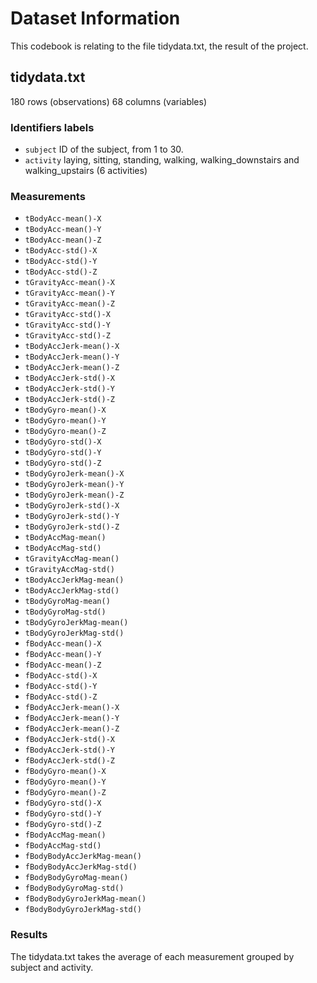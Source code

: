 # Dataset Information
This codebook is relating to the file tidydata.txt, the result of the project.

## tidydata.txt
180 rows (observations)
68 columns (variables)

### Identifiers labels
- `subject` ID of the subject, from 1 to 30.
- `activity` laying, sitting, standing, walking, walking_downstairs and walking_upstairs (6 activities)

### Measurements

- `tBodyAcc-mean()-X`    
- `tBodyAcc-mean()-Y`
- `tBodyAcc-mean()-Z`
- `tBodyAcc-std()-X`          
- `tBodyAcc-std()-Y`
- `tBodyAcc-std()-Z`
- `tGravityAcc-mean()-X`
- `tGravityAcc-mean()-Y`
- `tGravityAcc-mean()-Z`
- `tGravityAcc-std()-X`
- `tGravityAcc-std()-Y`
- `tGravityAcc-std()-Z`
- `tBodyAccJerk-mean()-X`
- `tBodyAccJerk-mean()-Y`
- `tBodyAccJerk-mean()-Z`
- `tBodyAccJerk-std()-X`
- `tBodyAccJerk-std()-Y`
- `tBodyAccJerk-std()-Z`
- `tBodyGyro-mean()-X`
- `tBodyGyro-mean()-Y`
- `tBodyGyro-mean()-Z`
- `tBodyGyro-std()-X`
- `tBodyGyro-std()-Y`
- `tBodyGyro-std()-Z`
- `tBodyGyroJerk-mean()-X`
- `tBodyGyroJerk-mean()-Y`
- `tBodyGyroJerk-mean()-Z`
- `tBodyGyroJerk-std()-X`
- `tBodyGyroJerk-std()-Y`
- `tBodyGyroJerk-std()-Z`
- `tBodyAccMag-mean()`
- `tBodyAccMag-std()`
- `tGravityAccMag-mean()`
- `tGravityAccMag-std()`
- `tBodyAccJerkMag-mean()`
- `tBodyAccJerkMag-std()`
- `tBodyGyroMag-mean()`
- `tBodyGyroMag-std()`
- `tBodyGyroJerkMag-mean()`
- `tBodyGyroJerkMag-std()`
- `fBodyAcc-mean()-X`
- `fBodyAcc-mean()-Y`
- `fBodyAcc-mean()-Z`
- `fBodyAcc-std()-X`
- `fBodyAcc-std()-Y`
- `fBodyAcc-std()-Z`
- `fBodyAccJerk-mean()-X`
- `fBodyAccJerk-mean()-Y`
- `fBodyAccJerk-mean()-Z`
- `fBodyAccJerk-std()-X`
- `fBodyAccJerk-std()-Y`
- `fBodyAccJerk-std()-Z`
- `fBodyGyro-mean()-X`
- `fBodyGyro-mean()-Y`
- `fBodyGyro-mean()-Z`
- `fBodyGyro-std()-X`
- `fBodyGyro-std()-Y`
- `fBodyGyro-std()-Z`
- `fBodyAccMag-mean()`
- `fBodyAccMag-std()`
- `fBodyBodyAccJerkMag-mean()`
- `fBodyBodyAccJerkMag-std()`
- `fBodyBodyGyroMag-mean()`
- `fBodyBodyGyroMag-std()`
- `fBodyBodyGyroJerkMag-mean()`
- `fBodyBodyGyroJerkMag-std()`

### Results
The tidydata.txt takes the average of each measurement grouped by subject and activity.
